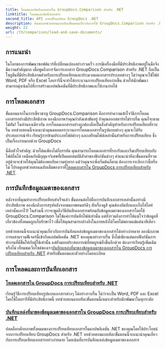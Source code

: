 ```yaml
---
title: โหลดและบันทึกเอกสารใน GroupDocs.Comparison สำหรับ .NET
linktitle: โหลดและบันทึกเอกสาร
second_title: API การเปรียบเทียบ GroupDocs .NET
description: ค้นพบบทช่วยสอนแบบทีละขั้นตอนเกี่ยวกับการใช้ GroupDocs.Comparison สำหรับ .NET เพื่อโหลดและบันทึกเอกสารอย่างมีประสิทธิภาพ เหมาะสำหรับนักพัฒนาที่ต้องการปรับปรุงการเปรียบเทียบเอกสาร
weight: 22
url: /th/comparison/load-and-save-documents/
---
```

## การแนะนำ

ในโลกของการพัฒนาซอฟต์แวร์ที่เปลี่ยนแปลงอย่างรวดเร็ว การมีเครื่องมือที่มีประสิทธิภาพอยู่ในมือจึงมีความสำคัญมาก เมื่อพูดถึงการจัดการเอกสาร GroupDocs.Comparison สำหรับ .NET ถือเป็นโซลูชันที่มีประสิทธิภาพสำหรับการเปรียบเทียบและประมวลผลเอกสารประเภทต่างๆ ไม่ว่าคุณจะใช้ไฟล์ Word, PDF หรือ Excel ไลบรารีนี้จะทำให้กระบวนการเปรียบเทียบง่ายขึ้น ช่วยให้นักพัฒนาสามารถมุ่งเน้นไปที่การสร้างแอปพลิเคชันที่มีประสิทธิภาพและใช้งานง่ายได้

## การโหลดเอกสาร

ขั้นตอนแรกในการเชี่ยวชาญ GroupDocs.Comparison คือการทำความเข้าใจวิธีการโหลดเอกสารอย่างมีประสิทธิภาพ ลองนึกภาพว่าคุณกำลังแข่งขันอยู่ ถ้าคุณออกสตาร์ทไม่ราบรื่น คุณก็จะตามไม่ทัน! ในทำนองเดียวกัน การโหลดเอกสารอย่างถูกต้องถือเป็นสิ่งสำคัญสำหรับการเปรียบเทียบที่ราบรื่น บทช่วยสอนนี้จะแนะนำคุณตลอดกระบวนการโหลดเอกสารในรูปแบบต่างๆ คุณจะได้รับประสบการณ์จริง เรียนรู้การข้ามประเภทไฟล์ต่างๆ และเตรียมไฟล์เหล่านั้นสำหรับการเปรียบเทียบ ซึ่งเป็นเรื่องง่ายมากด้วย GroupDocs

นี่คือหัวใจสำคัญ: ด้วยโค้ดเพียงไม่กี่บรรทัด คุณสามารถโหลดเอกสารที่รองรับและเริ่มเปรียบเทียบกับไฟล์อื่นได้ เหมือนกับมีกุญแจวิเศษที่เปิดเผยสมบัติล้ำค่าของฟังก์ชันต่างๆ คำแนะนำทีละขั้นตอนที่รวมอยู่ด้วยจะช่วยให้คุณไม่ต้องพบกับความยุ่งยาก แม้ว่าคุณจะเพิ่งเริ่มต้นก็ตาม ต้องการเจาะลึกกว่านี้หรือไม่ โปรดดูบทช่วยสอนฉบับเต็มของเราที่[โหลดเอกสารใน GroupDocs การเปรียบเทียบสำหรับ .NET](./load-documents/).

## การบันทึกข้อมูลเมตาของเอกสาร

หลังจากที่คุณทำการเปรียบเทียบสำเร็จแล้ว ขั้นตอนต่อไปคือการบันทึกเอกสารเหล่านั้นอย่างมีประสิทธิภาพ ลองนึกถึงการสรุปหลังจากชมภาพยนตร์ดีๆ สักเรื่องดูสิ คุณต้องบันทึกและเก็บไฮไลท์เหล่านั้นเอาไว้! ในส่วนนี้ เราจะพูดถึงวิธีบันทึกเอกสารพร้อมกับข้อมูลเมตาของเอกสารโดยใช้ GroupDocs.Comparison ไม่ใช่แค่การบันทึกไฟล์เท่านั้น แต่ยังรวมถึงการทำให้แน่ใจว่าข้อมูลที่เกี่ยวข้องทั้งหมดถูกเก็บรักษาไว้ เพื่อให้คุณสามารถอ้างอิงในภายหลังได้โดยไม่พลาดแม้แต่นาทีเดียว

บทช่วยสอนนี้จะแนะนำคุณเกี่ยวกับการบันทึกแหล่งข้อมูลเมตาของเอกสารได้อย่างง่ายดาย ลองนึกภาพการผสานรวมฟีเจอร์นี้เข้ากับแอปพลิเคชัน .NET ของคุณอย่างราบรื่น ซึ่งไม่เพียงแต่มอบฟังก์ชันการทำงานที่ดีขึ้นให้กับผู้ใช้เท่านั้น แต่ยังมอบประสบการณ์ที่สมบูรณ์ยิ่งขึ้นอีกด้วย ต้องการเรียนรู้เพิ่มเติมหรือไม่ เยี่ยมชมเว็บไซต์ของเรา[บันทึกแหล่งที่มาของข้อมูลเมตาของเอกสารใน GroupDocs การเปรียบเทียบสำหรับ .NET](./save-documents-metadata-source/) สำหรับขั้นตอนและตัวอย่างโดยละเอียด

## การโหลดและการบันทึกเอกสาร
### [โหลดเอกสารใน GroupDocs การเปรียบเทียบสำหรับ .NET](./load-documents/)
เรียนรู้วิธีการเปรียบเทียบรูปแบบเอกสารต่างๆ ได้อย่างราบรื่น ไม่ว่าจะเป็น Word, PDF และ Excel โดยใช้ไลบรารีที่มีประสิทธิภาพนี้ บทช่วยสอนแบบทีละขั้นตอนนี้เหมาะสำหรับนักพัฒนาในทุกระดับ
### [บันทึกแหล่งที่มาของข้อมูลเมตาของเอกสารใน GroupDocs การเปรียบเทียบสำหรับ .NET](./save-documents-metadata-source/)
ปลดล็อกศักยภาพทั้งหมดของการเปรียบเทียบเอกสารในแอปพลิเคชัน .NET ของคุณโดยใช้ประโยชน์จากการเปรียบเทียบ GroupDocs สำหรับ .NET บทช่วยสอนแบบทีละขั้นตอนนี้จะแนะนำคุณเกี่ยวกับการเปรียบเทียบเอกสารอย่างง่ายดาย โดยเน้นที่การบันทึกแหล่งข้อมูลเมตาของเอกสาร